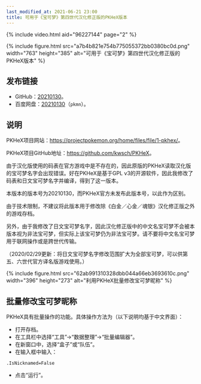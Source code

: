 ```yaml
---
last_modified_at: 2021-06-21 23:00
title: 可用于《宝可梦》第四世代汉化修正版的PKHeX版本
---
```

{% include video.html aid="96227144" page="2" %}

{% include figure.html src="a7b4b821e754b775055372bb0380bc0d.png" width="763" height="385" alt="可用于《宝可梦》第四世代汉化修正版的PKHeX版本" %}

## 发布链接
- GitHub：[20210130](https://github.com/Xzonn/PKHeX/releases/latest)。
- 百度网盘：[20210130](https://pan.baidu.com/s/1tLhRCJjMfZJuxZSvD4I1GQ)（`pkmn`）。

## 说明
PKHeX项目网站：<https://projectpokemon.org/home/files/file/1-pkhex/>。

PKHeX项目GitHub地址：<https://github.com/kwsch/PKHeX>。

由于汉化版使用的码表在官方游戏中是不存在的，因此原版的PKHeX读取汉化版的宝可梦名字会出现错误。好在PKHeX是基于GPL v3的开源软件，因此我修改了码表和日文宝可梦名字并编译，得到了这一版本。

本版本的版本号为20210130，而PKHeX官方未发布此版本号，以此作为区别。

由于技术限制，不建议将此版本用于修改除《白金／心金／魂银》汉化修正版之外的游戏存档。

另外，由于我修改了日文宝可梦名字，因此汉化修正版中的中文名宝可梦不会被本版本视为非法宝可梦，但实际上该宝可梦仍为非法宝可梦。请不要将中文名宝可梦用于联网操作或是跨世代传输。

（2020/02/29更新：将日文宝可梦名字修改范围扩大为全部宝可梦，可以供第五、六世代官方译名版游戏使用。）

{% include figure.html src="62ab991310328dbb044a66eb3693610c.png" width="396" height="273" alt="利用PKHeX批量修改宝可梦昵称" %}

## 批量修改宝可梦昵称
PKHeX具有批量操作的功能。具体操作方法为（以下说明均基于中文界面）：

- 打开存档。
- 在工具栏中选择“工具”→“数据整理”→“批量编辑器”。
- 在新窗口中，选择“盒子”或“队伍”。
- 在输入框中输入：

```
.IsNicknamed=False
```

- 点击“运行”。